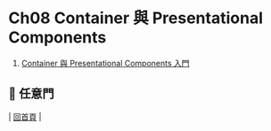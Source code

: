 # Ch08 Container 與 Presentational Components

1. [Container 與 Presentational Components 入門](https://github.com/kdchang/reactjs101/blob/master/Ch08/container-presentational-component-.md)

## :door: 任意門
| [回首頁](https://github.com/kdchang/reactjs101) |